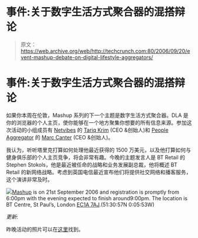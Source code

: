 # 事件:关于数字生活方式聚合器的混搭辩论

> 原文：<https://web.archive.org/web/http://techcrunch.com:80/2006/09/20/event-mashup-debate-on-digital-lifestyle-aggregators/>

# 事件:关于数字生活方式聚合器的混搭辩论

如果你本周在伦敦，Mashup 系列的下一个主题是数字生活方式聚合器。DLA 是你的浏览器的个人主页，使你能够在一个地方聚集你想要的所有信息来源。参加这次活动的小组成员有 [Netvibes](https://web.archive.org/web/20201130071450/http://www.beta.techcrunch.com/tag/Netvibes/) 的 [Tariq Krim](https://web.archive.org/web/20201130071450/http://blog.netvibes.com/) (CEO &创始人)和 [People Aggregator](https://web.archive.org/web/20201130071450/http://www.beta.techcrunch.com/2006/06/27/a-look-inside-peopleaggregator/) 的 [Marc Canter](https://web.archive.org/web/20201130071450/http://marc.blogs.it/) (CEO &创始人)。

我认为，听听塔里克打算如何处理他最近获得的 1500 万美元，以及他打算如何与健身俱乐部的个人主页竞争，将会非常有趣。今晚的主题发言人是 BT Retail 的 Stephen Stokols，他是最近被任命的战略和业务发展副总裁，他将概述 BT Retail 的新网络战略。考虑到英国电信最近宣布他们将提供社交网络和播客服务，这个演讲非常及时。

![](img/97b75f6823a1c24d311a58ea38324298.png)[Mashup](https://web.archive.org/web/20201130071450/http://www.etribes.com/mashup) is on 21st September 2006 and registration is promptly from 6:00pm with the evening expected to finish around9:00pm. The location is BT Centre, St Paul’s, London [EC1A 7AJ](https://web.archive.org/web/20201130071450/http://local.google.co.uk/local?f=q&hl=en&q=EC1A+7AJ&ie=UTF8&ll=51.515967,-0.097944&spn=0.002898,0.010579&om=1).(51:30:57N 0:05:53W)

*更新*:

昨晚活动的照片可以在[这里](https://web.archive.org/web/20201130071450/http://www.etribes.com/gallery/view/31229)找到。